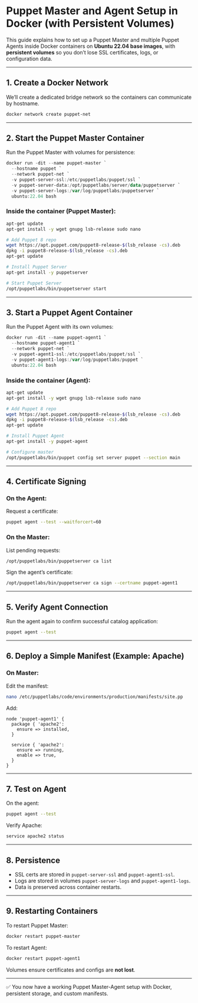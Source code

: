 # Puppet Master and Agent Setup in Docker (with Persistent Volumes)

This guide explains how to set up a Puppet Master and multiple Puppet Agents inside Docker containers on **Ubuntu 22.04 base images**, with **persistent volumes** so you don’t lose SSL certificates, logs, or configuration data.

---

## 1. Create a Docker Network
We’ll create a dedicated bridge network so the containers can communicate by hostname.

```powershell
docker network create puppet-net
```

---

## 2. Start the Puppet Master Container

Run the Puppet Master with volumes for persistence:

```powershell
docker run -dit --name puppet-master `
  --hostname puppet `
  --network puppet-net `
  -v puppet-server-ssl:/etc/puppetlabs/puppet/ssl `
  -v puppet-server-data:/opt/puppetlabs/server/data/puppetserver `
  -v puppet-server-logs:/var/log/puppetlabs/puppetserver `
  ubuntu:22.04 bash
```

### Inside the container (Puppet Master):
```bash
apt-get update
apt-get install -y wget gnupg lsb-release sudo nano

# Add Puppet 8 repo
wget https://apt.puppet.com/puppet8-release-$(lsb_release -cs).deb
dpkg -i puppet8-release-$(lsb_release -cs).deb
apt-get update

# Install Puppet Server
apt-get install -y puppetserver

# Start Puppet Server
/opt/puppetlabs/bin/puppetserver start
```

---

## 3. Start a Puppet Agent Container

Run the Puppet Agent with its own volumes:

```powershell
docker run -dit --name puppet-agent1 `
  --hostname puppet-agent1 `
  --network puppet-net `
  -v puppet-agent1-ssl:/etc/puppetlabs/puppet/ssl `
  -v puppet-agent1-logs:/var/log/puppetlabs/puppet `
  ubuntu:22.04 bash
```

### Inside the container (Agent):
```bash
apt-get update
apt-get install -y wget gnupg lsb-release sudo nano

# Add Puppet 8 repo
wget https://apt.puppet.com/puppet8-release-$(lsb_release -cs).deb
dpkg -i puppet8-release-$(lsb_release -cs).deb
apt-get update

# Install Puppet Agent
apt-get install -y puppet-agent

# Configure master
/opt/puppetlabs/bin/puppet config set server puppet --section main
```

---

## 4. Certificate Signing

### On the Agent:
Request a certificate:
```bash
puppet agent --test --waitforcert=60
```

### On the Master:
List pending requests:
```bash
/opt/puppetlabs/bin/puppetserver ca list
```

Sign the agent’s certificate:
```bash
/opt/puppetlabs/bin/puppetserver ca sign --certname puppet-agent1
```

---

## 5. Verify Agent Connection

Run the agent again to confirm successful catalog application:
```bash
puppet agent --test
```

---

## 6. Deploy a Simple Manifest (Example: Apache)

### On Master:
Edit the manifest:
```bash
nano /etc/puppetlabs/code/environments/production/manifests/site.pp
```

Add:
```puppet
node 'puppet-agent1' {
  package { 'apache2':
    ensure => installed,
  }

  service { 'apache2':
    ensure => running,
    enable => true,
  }
}
```

---

## 7. Test on Agent

On the agent:
```bash
puppet agent --test
```

Verify Apache:
```bash
service apache2 status
```

---

## 8. Persistence

- SSL certs are stored in `puppet-server-ssl` and `puppet-agent1-ssl`.
- Logs are stored in volumes `puppet-server-logs` and `puppet-agent1-logs`.
- Data is preserved across container restarts.

---

## 9. Restarting Containers

To restart Puppet Master:
```powershell
docker restart puppet-master
```

To restart Agent:
```powershell
docker restart puppet-agent1
```

Volumes ensure certificates and configs are **not lost**.

---

✅ You now have a working Puppet Master-Agent setup with Docker, persistent storage, and custom manifests.
